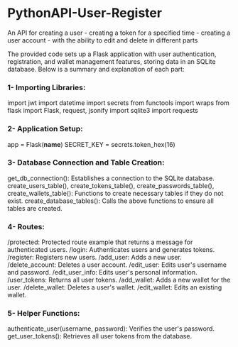 # PythonAPI-User-Register
An API for creating a user - creating a token for a specified time - creating a user account - with the ability to edit and delete in different parts




The provided code sets up a Flask application with user authentication, registration, and wallet management features, storing data in an SQLite database. Below is a summary and explanation of each part:

### 1- Importing Libraries:

import jwt
import datetime
import secrets
from functools import wraps
from flask import Flask, request, jsonify
import sqlite3
import requests


### 2- Application Setup:

app = Flask(__name__)
SECRET_KEY = secrets.token_hex(16)


### 3- Database Connection and Table Creation:

get_db_connection(): Establishes a connection to the SQLite database.
create_users_table(), create_tokens_table(), create_passwords_table(), create_wallets_table(): Functions to create necessary tables if they do not exist.
create_database_tables(): Calls the above functions to ensure all tables are created.

### 4- Routes:

/protected: Protected route example that returns a message for authenticated users.
/login: Authenticates users and generates tokens.
/register: Registers new users.
/add_user: Adds a new user.
/delete_account: Deletes a user account.
/edit_user: Edits user's username and password.
/edit_user_info: Edits user's personal information.
/user_tokens: Returns all user tokens.
/add_wallet: Adds a new wallet for the user.
/delete_wallet: Deletes a user's wallet.
/edit_wallet: Edits an existing wallet.

### 5- Helper Functions:

authenticate_user(username, password): Verifies the user's password.
get_user_tokens(): Retrieves all user tokens from the database.
